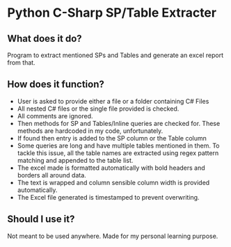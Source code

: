 # Python C-Sharp SP/Table Extracter

## What does it do?
Program to extract mentioned SPs and Tables and generate an excel report from
that.

## How does it function?
- User is asked to provide either a file or a folder containing C# Files
- All nested C# files or the single file provided is checked.
- All comments are ignored.
- Then methods for SP and Tables/Inline queries are checked for. These methods are
hardcoded in my code, unfortunately.
- If found then entry is added to the SP column or the Table column
- Some queries are long and have multiple tables mentioned in them. To
tackle this issue, all the table names are extracted using regex pattern matching
and appended to the table list.
- The excel made is formatted automatically with bold headers and borders all around data.
- The text is wrapped and column sensible column width is provided automatically.
- The Excel file generated is timestamped to prevent overwriting.

## Should I use it?
Not meant to be used anywhere. Made for my personal learning purpose.
